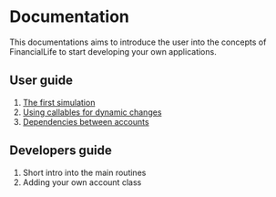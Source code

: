 # Documentation

This documentations aims to introduce the user into the concepts of FinancialLife to start developing your own applications.

## User guide

1. [The first simulation](01_first_simulation.md)
2. [Using callables for dynamic changes](02_using_callables_for_dynamic_changes.md)
3. [Dependencies between accounts](03_dependencies_between_accounts.md)

## Developers guide

1. Short intro into the main routines
2. Adding your own account class
